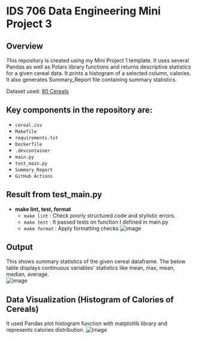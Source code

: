 # IDS 706 Data Engineering Mini Project 3

## Overview
This repository is created using my Mini Project 1 template. It uses several Pandas as well as Polars library functions and returns descriptive statistics for a given cereal data. It prints a histogram of a selected column, calories. It also generates Summary_Report file containing summary statistics.  

Dataset used: [80 Cereals](https://www.kaggle.com/datasets/crawford/80-cereals)

## Key components in the repository are:
- `cereal.csv` 
- `Makefile`
- `requirements.txt`
- `Dockerfile`
- `.devcontainer`
- `main.py`
- `test_main.py`
- `Summary_Report`
- `GitHub Actions`

## Result from test_main.py
- **make lint, test, format**
    -  `make lint` : Check poorly structured code and stylistic errors.
    -  `make test` : It passed tests on function I defined in main.py
    -  `make format` : Apply formatting checks 
![image](https://github.com/nogibjj/IDS706_Mini_PJT_3/assets/141780408/d347a525-c746-4933-80d9-ca486d916ab2)

## Output 
This shows summary statistics of the given cereal dataframe. The below table displays continuous variables' statistics like mean, max, mean, median, average.   
![image](https://github.com/nogibjj/IDS706_Mini_PJT_3/assets/141780408/1ba51b75-8e19-401f-942a-d5a1d2329b15)


## Data Visualization (Histogram of Calories of Cereals)  
It used Pandas plot histogram function with matplotlib library and represents calories distribution. 
![image](https://github.com/nogibjj/IDS706_Mini_PJT_3/assets/141780408/d9fd47d9-2551-4545-81fc-c1a6df478f1a)

